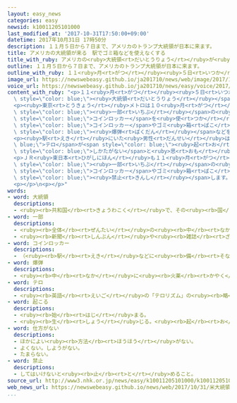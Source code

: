 ```yaml
---
layout: easy_news
categories: easy
newsid: k10011205101000
last_modified_at: '2017-10-31T17:50:00+09:00'
datetime: 2017年10月31日 17時50分
description: １１月５日から７日まで、アメリカのトランプ大統領が日本に来ます。
title: アメリカの大統領が来る　駅でゴミ箱などを使えなくする
title_with_ruby: アメリカの<ruby>大統領<rt>だいとうりょう</rt></ruby>が<ruby>来<rt>く</rt></ruby>る　<ruby>駅<rt>えき</rt></ruby>でゴミ<ruby>箱<rt>ばこ</rt></ruby>などを<ruby>使<rt>つか</rt></ruby>えなくする
outline: １１月５日から７日まで、アメリカのトランプ大統領が日本に来ます。
outline_with_ruby: １１<ruby>月<rt>がつ</rt></ruby><ruby>５日<rt>いつか</rt></ruby>から<ruby>７日<rt>なのか</rt></ruby>まで、アメリカのトランプ<ruby>大統領<rt>だいとうりょう</rt></ruby>が<ruby>日本<rt>にっぽん</rt></ruby>に<ruby>来<rt>き</rt></ruby>ます。
image_url: https://newswebeasy.github.io/ja201710/news/web/image/2017/10/31/K10011205101_1710310536_1710310556_01_03.jpg
voice_url: https://newswebeasy.github.io/ja201710/news/easy/voice/2017/10/31/k10011205101000.mp3
content_with_ruby: "<p>１１<ruby>月<rt>がつ</rt></ruby><ruby>５日<rt>いつか</rt></ruby>から<ruby>７日<rt>なのか</rt></ruby>まで、アメリカのトランプ<span\
  \ style=\"color: blue;\"><ruby>大統領<rt>だいとうりょう</rt></ruby></span>が<ruby>日本<rt>にっぽん</rt></ruby>に<ruby>来<rt>き</rt></ruby>ます。</p>\n\
  <p><ruby>東京<rt>とうきょう</rt></ruby>メトロは１０<ruby>月<rt>がつ</rt></ruby>３０<ruby>日<rt>にち</rt></ruby>から、<ruby>東京<rt>とうきょう</rt></ruby>の<ruby>地下鉄<rt>ちかてつ</rt></ruby>の<span\
  \ style=\"color: blue;\"><ruby>一部<rt>いちぶ</rt></ruby></span>の<ruby>駅<rt>えき</rt></ruby>で<span\
  \ style=\"color: blue;\">コインロッカー</span>を<ruby>使<rt>つか</rt></ruby>うことができないようにしています。ゴミ<ruby>箱<rt>ばこ</rt></ruby>は、<ruby>東京<rt>とうきょう</rt></ruby>の<ruby>全部<rt>ぜんぶ</rt></ruby>の<ruby>駅<rt>えき</rt></ruby>で<ruby>使<rt>つか</rt></ruby>うことができないようにします。<span\
  \ style=\"color: blue;\">コインロッカー</span>やゴミ<ruby>箱<rt>ばこ</rt></ruby>の<ruby>中<rt>なか</rt></ruby>に<span\
  \ style=\"color: blue;\"><ruby>爆弾<rt>ばくだん</rt></ruby></span>などを<ruby>置<rt>お</rt></ruby>くことができないようにするためです。</p>\n\
  <p><ruby>駅<rt>えき</rt></ruby>にいた<ruby>男性<rt>だんせい</rt></ruby>は「<span style=\"color:\
  \ blue;\">テロ</span>が<span style=\"color: blue;\"><ruby>起<rt>お</rt></ruby>こら</span>ないようにするためには、<ruby>不便<rt>ふべん</rt></ruby>でも<span\
  \ style=\"color: blue;\">しかたがない</span>と<ruby>思<rt>おも</rt></ruby>います」と<ruby>話<rt>はな</rt></ruby>していました。</p>\n\
  <p>ＪＲ<ruby>東日本<rt>ひがしにほん</rt></ruby>も１１<ruby>月<rt>がつ</rt></ruby><ruby>４日<rt>よっか</rt></ruby>から、<ruby>東京<rt>とうきょう</rt></ruby>の<span\
  \ style=\"color: blue;\"><ruby>一部<rt>いちぶ</rt></ruby></span>の<ruby>駅<rt>えき</rt></ruby>で<span\
  \ style=\"color: blue;\">コインロッカー</span>やゴミ<ruby>箱<rt>ばこ</rt></ruby>を<ruby>使<rt>つか</rt></ruby>うことを<span\
  \ style=\"color: blue;\"><ruby>禁止<rt>きんし</rt></ruby></span>します。</p>\n<p><ruby>東京<rt>とうきょう</rt></ruby>メトロやＪＲ<ruby>東日本<rt>ひがしにほん</rt></ruby>は、<ruby>駅<rt>えき</rt></ruby>や<ruby>電車<rt>でんしゃ</rt></ruby>の<ruby>中<rt>なか</rt></ruby>で<ruby>危険<rt>きけん</rt></ruby>がないかどうかチェックを<ruby>厳<rt>きび</rt></ruby>しくします。</p>\n\
  <p></p>\n<p></p>"
words:
- word: 大統領
  descriptions:
  - <ruby><rb>共和国</rb><rt>きょうわこく</rt></ruby>で、その<ruby><rb>国</rb><rt>くに</rt></ruby>を<ruby><rb>代表</rb><rt>だいひょう</rt></ruby>する<ruby><rb>人</rb><rt>ひと</rt></ruby>。
- word: 一部
  descriptions:
  - <ruby><rb>全体</rb><rt>ぜんたい</rt></ruby>の<ruby><rb>中</rb><rt>なか</rt></ruby>の、ある<ruby><rb>部分</rb><rt>ぶぶん</rt></ruby>。
  - <ruby><rb>新聞</rb><rt>しんぶん</rt></ruby>や<ruby><rb>雑誌</rb><rt>ざっし</rt></ruby>などを<ruby><rb>数</rb><rt>かぞ</rt></ruby>えるときの、<ruby><rb>一</rb><rt>ひと</rt></ruby>つ。
- word: コインロッカー
  descriptions:
  - （<ruby><rb>駅</rb><rt>えき</rt></ruby>などに<ruby><rb>備</rb><rt>そな</rt></ruby>えてある）コインを<ruby><rb>入</rb><rt>い</rt></ruby>れて<ruby><rb>使用</rb><rt>しよう</rt></ruby>するロッカー。
- word: 爆弾
  descriptions:
  - <ruby><rb>中</rb><rt>なか</rt></ruby>に<ruby><rb>火薬</rb><rt>かやく</rt></ruby>をつめて、<ruby><rb>投</rb><rt>な</rt></ruby>げたり<ruby><rb>落</rb><rt>お</rt></ruby>としたりして<ruby><rb>爆発</rb><rt>ばくはつ</rt></ruby>させる<ruby><rb>兵器</rb><rt>へいき</rt></ruby>。
- word: テロ
  descriptions:
  - <ruby><rb>英語</rb><rt>えいご</rt></ruby>の「テロリズム」の<ruby><rb>略</rb><rt>りゃく</rt></ruby>。<ruby><rb>政治的</rb><rt>せいじてき</rt></ruby>な<ruby><rb>目的</rb><rt>もくてき</rt></ruby>を<ruby><rb>成</rb><rt>な</rt></ruby>しとげるためには、<ruby><rb>人</rb><rt>ひと</rt></ruby>の<ruby><rb>命</rb><rt>いのち</rt></ruby>をうばうような<ruby><rb>暴力</rb><rt>ぼうりょく</rt></ruby>を<ruby><rb>使</rb><rt>つか</rt></ruby>ってもよいとする<ruby><rb>考</rb><rt>かんが</rt></ruby>え。また、そのような<ruby><rb>考</rb><rt>かんが</rt></ruby>えで<ruby><rb>起</rb><rt>お</rt></ruby>こす<ruby><rb>事件</rb><rt>じけん</rt></ruby>。
- word: 起こる
  descriptions:
  - <ruby><rb>始</rb><rt>はじ</rt></ruby>まる。
  - <ruby><rb>生</rb><rt>しょう</rt></ruby>じる。<ruby><rb>起</rb><rt>お</rt></ruby>きる。
- word: 仕方がない
  descriptions:
  - ほかによい<ruby><rb>方法</rb><rt>ほうほう</rt></ruby>がない。
  - よくない。しようがない。
  - たまらない。
- word: 禁止
  descriptions:
  - してはいけないと<ruby><rb>止</rb><rt>と</rt></ruby>めること。
source_url: http://www3.nhk.or.jp/news/easy/k10011205101000/k10011205101000.html
web_news_url: https://newswebeasy.github.io/news/web/2017/10/31/米大統領来日で駅のロッカーゴミ箱使用禁止
...
```

